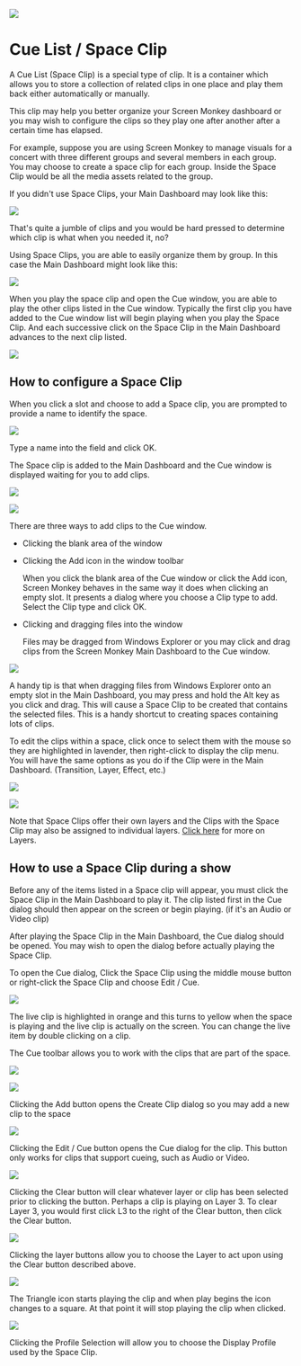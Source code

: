 ![](../../images/SpaceIcon.png) 
# Cue List / Space Clip

A Cue List (Space Clip) is a special type of clip. It is a container which allows you to store a collection of related clips in one place and play them back either automatically or manually. 

This clip may help you better organize your Screen Monkey dashboard or you may wish to configure the clips so they play one after another after a certain time has elapsed.

For example, suppose you are using Screen Monkey to manage visuals for a concert with three different groups and several members in each group. You may choose to create a space clip for each group. Inside the Space Clip would be all the media assets related to the group.

If you didn't use Space Clips, your Main Dashboard may look like this:

![](../../images/MainDashMessy.png)

That's quite a jumble of clips and you would be hard pressed to determine which clip is what when you needed it, no?

Using Space Clips, you are able to easily organize them by group. In this case the Main Dashboard might look like this:

![](../../images/MainDashOrganized.png)

When you play the space clip and open the Cue window, you are able to play the other clips listed in the Cue window. Typically the first clip you have added to the Cue window list will begin playing when you play the Space Clip. And each successive click on the Space Clip in the Main Dashboard advances to the next clip listed.

![](../../images/SpaceClipCueDialogPlaying.png)

## How to configure a Space Clip

When you click a slot and choose to add a Space clip, you are prompted to provide a name to identify the space.

![](../../images/SpaceClipName.png)

Type a name into the field and click OK.

The Space clip is added to the Main Dashboard and the Cue window is displayed waiting for you to add clips.

![](../../images/SpaceClipAdded.png)

![](../../images/SpaceClipCueDialog.png)

There are three ways to add clips to the Cue window.

*   Clicking the blank area of the window
    
*   Clicking the Add icon in the window toolbar  
      
    When you click the blank area of the Cue window or click the Add icon, Screen Monkey behaves in the same way it does when clicking an empty slot. It presents a dialog where you choose a Clip type to add. Select the Clip type and click OK.
    
*   Clicking and dragging files into the window  
      
    Files may be dragged from Windows Explorer or you may click and drag clips from the Screen Monkey Main Dashboard to the Cue window.
    

  

![](../../images/Noteimage.png)

A handy tip is that when dragging files from Windows Explorer onto an empty slot in the Main Dashboard, you may press and hold the Alt key as you click and drag. This will cause a Space Clip to be created that contains the selected files. This is a handy shortcut to creating spaces containing lots of clips.

To edit the clips within a space, click once to select them with the mouse so they are highlighted in lavender, then right-click to display the clip menu. You will have the same options as you do if the Clip were in the Main Dashboard. (Transition, Layer, Effect, etc.)

![](../../images/SpaceClipCueDialogPlaying.png)

  

![](../../images/Noteimage.png)

Note that Space Clips offer their own layers and the Clips with the Space Clip may also be assigned to individual layers. [Click here](../../tutorials/WorkingWithShows/DisplayLayers.md) for more on Layers.

## How to use a Space Clip during a show

Before any of the items listed in a Space clip will appear, you must click the Space Clip in the Main Dashboard to play it. The clip listed first in the Cue dialog should then appear on the screen or begin playing. (if it's an Audio or Video clip)

After playing the Space Clip in the Main Dashboard, the Cue dialog should be opened. You may wish to open the dialog before actually playing the Space Clip.

To open the Cue dialog, Click the Space Clip using the middle mouse button or right-click the Space Clip and choose Edit / Cue.

![](../../images/SpaceClipCueDialogPlaying.png)

The live clip is highlighted in orange and this turns to yellow when the space is playing and the live clip is actually on the screen. You can change the live item by double clicking on a clip.

The Cue toolbar allows you to work with the clips that are part of the space.

![](../../images/img_272.jpg)

  

![](../../images/AddButton.png)

Clicking the Add button opens the Create Clip dialog so you may add a new clip to the space

![](../../images/EditCue.png)

Clicking the Edit / Cue button opens the Cue dialog for the clip. This button only works for clips that support cueing, such as Audio or Video.

![](../../images/ClearButton.png)

Clicking the Clear button will clear whatever layer or clip has been selected prior to clicking the button. Perhaps a clip is playing on Layer 3. To clear Layer 3, you would first click L3 to the right of the Clear button, then click the Clear button.

![](../../images/LayerButtons.png)

Clicking the layer buttons allow you to choose the Layer to act upon using the Clear button described above.

![](../../images/PlayControls.png)

The Triangle icon starts playing the clip and when play begins the icon changes to a square. At that point it will stop playing the clip when clicked.

![](../../images/ProfileSelection.png)

Clicking the Profile Selection will allow you to choose the Display Profile used by the Space Clip.